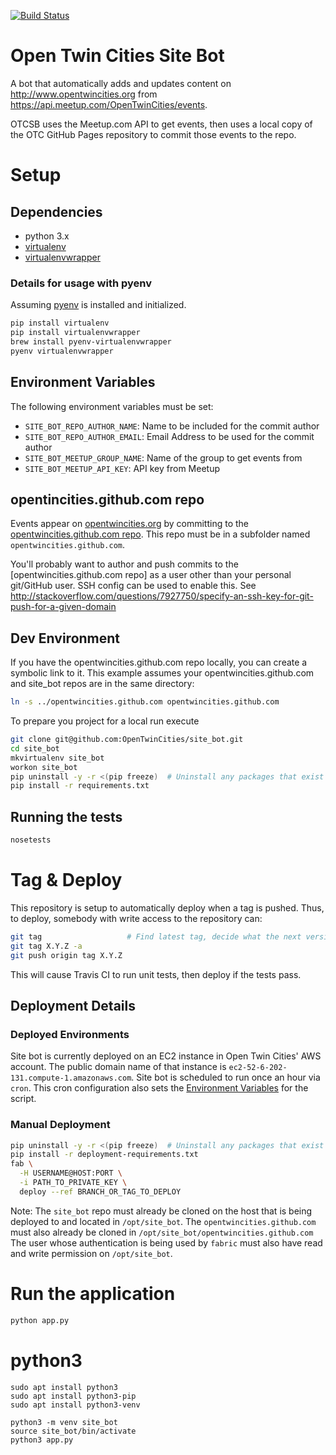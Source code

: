 [![Build Status](https://travis-ci.org/OpenTwinCities/site_bot.svg?branch=master)](https://travis-ci.org/OpenTwinCities/site_bot)

Open Twin Cities Site Bot
=========================

A bot that automatically adds and updates content on <http://www.opentwincities.org> from https://api.meetup.com/OpenTwinCities/events.

OTCSB uses the Meetup.com API to get events, then uses a local copy of the OTC GitHub Pages repository to commit those events to the repo.

# Setup

## Dependencies

- python 3.x
- [virtualenv](https://virtualenv.readthedocs.org/en/latest/)
- [virtualenvwrapper](https://virtualenvwrapper.readthedocs.io/en/latest/)

### Details for usage with pyenv
Assuming [pyenv](https://github.com/pyenv/pyenv) is installed and initialized.

```bash
pip install virtualenv
pip install virtualenvwrapper
brew install pyenv-virtualenvwrapper
pyenv virtualenvwrapper
```

## Environment Variables

The following environment variables must be set:

- `SITE_BOT_REPO_AUTHOR_NAME`: Name to be included for the commit author
- `SITE_BOT_REPO_AUTHOR_EMAIL`: Email Address to be used for the commit author
- `SITE_BOT_MEETUP_GROUP_NAME`: Name of the group to get events from
- `SITE_BOT_MEETUP_API_KEY`: API key from Meetup

## opentincities.github.com repo

Events appear on [opentwincities.org](https://www.opentwincities.com) by committing to the [opentwincities.github.com repo](https://github.com/OpenTwinCities/opentwincities.github.com). This repo must be in a subfolder named `opentwincities.github.com`.

You'll probably want to author and push commits to the [opentwincities.github.com repo] as a user other than your
personal git/GitHub user. SSH config can be used to enable this. See
<http://stackoverflow.com/questions/7927750/specify-an-ssh-key-for-git-push-for-a-given-domain>

## Dev Environment
If you have the opentwincities.github.com repo locally, you can create a symbolic link to it. This example assumes your opentwincities.github.com and site_bot repos are in the same directory:
```bash
ln -s ../opentwincities.github.com opentwincities.github.com
```

To prepare you project for a local run execute
```bash
git clone git@github.com:OpenTwinCities/site_bot.git
cd site_bot
mkvirtualenv site_bot
workon site_bot
pip uninstall -y -r <(pip freeze)  # Uninstall any packages that exist in the virtualenv
pip install -r requirements.txt
```

## Running the tests

```bash
nosetests
```


# Tag & Deploy

This repository is setup to automatically deploy when a tag is pushed. Thus, to deploy, somebody
with write access to the repository can:

```bash
git tag                   # Find latest tag, decide what the next version should be based on SemVar
git tag X.Y.Z -a
git push origin tag X.Y.Z
```

This will cause Travis CI to run unit tests, then deploy if the tests pass.

## Deployment Details

### Deployed Environments

Site bot is currently deployed on an EC2 instance in Open Twin Cities' AWS account. The public
domain name of that instance is `ec2-52-6-202-131.compute-1.amazonaws.com`. Site bot is scheduled
to run once an hour via `cron`. This cron configuration also sets the
[Environment Variables](#environment-variables) for the script.


### Manual Deployment

```bash
pip uninstall -y -r <(pip freeze)  # Uninstall any packages that exist in the virtualenv
pip install -r deployment-requirements.txt
fab \
  -H USERNAME@HOST:PORT \
  -i PATH_TO_PRIVATE_KEY \
  deploy --ref BRANCH_OR_TAG_TO_DEPLOY
```

Note: The `site_bot` repo must already be cloned on the host that is being deployed to and located in
`/opt/site_bot`. The `opentwincities.github.com` must also already be cloned in
`/opt/site_bot/opentwincities.github.com` The user whose authentication is being used by `fabric`
must also have read and write permission on `/opt/site_bot`.

# Run the application
```bash
python app.py
```

# python3
```
sudo apt install python3
sudo apt install python3-pip
sudo apt install python3-venv

python3 -m venv site_bot
source site_bot/bin/activate
python3 app.py
```
